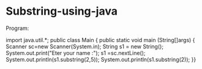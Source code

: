 # Substring-using-java

Program:

import java.util.*;
public class Main
{
  public static void main (String[]args)
  {
    Scanner sc=new Scanner(System.in);
	String s1 = new String();
	System.out.print("Eter your name :");
    s1 =sc.nextLine();
    System.out.println(s1.substring(2,5));
    System.out.println(s1.substring(2));
  }}

